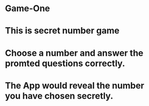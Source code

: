 # Game-One
# This is secret number game
# Choose a number and answer the promted questions correctly.
# The App would reveal the number you have chosen secretly.
